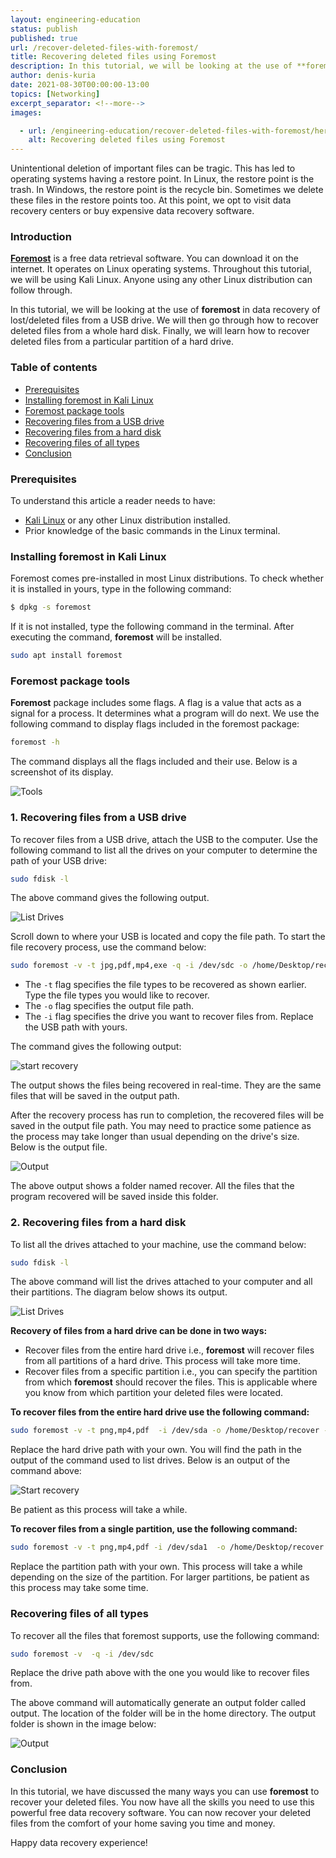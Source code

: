 ```yaml
---
layout: engineering-education
status: publish
published: true
url: /recover-deleted-files-with-foremost/
title: Recovering deleted files using Foremost
description: In this tutorial, we will be looking at the use of **foremost** in data recovery of lost/deleted files from a USB drive, how to recover deleted files from a whole hard disk, and finally learn how to recover deleted files from a particular partition of a hard drive.
author: denis-kuria
date: 2021-08-30T00:00:00-13:00
topics: [Networking]
excerpt_separator: <!--more-->
images:

  - url: /engineering-education/recover-deleted-files-with-foremost/hero.jpg
    alt: Recovering deleted files using Foremost
---
```


Unintentional deletion of important files can be tragic. This has led to operating systems having a restore point. In Linux, the restore point is the trash. In Windows, the restore point is the recycle bin. Sometimes we delete these files in the restore points too. At this point, we opt to visit data recovery centers or buy expensive data recovery software.

### Introduction
[**Foremost**](https://pkgs.org/download/foremost) is a free data retrieval software. You can download it on the internet. It operates on Linux operating systems. Throughout this tutorial, we will be using Kali Linux. Anyone using any other Linux distribution can follow through.

In this tutorial, we will be looking at the use of **foremost** in data recovery of lost/deleted files from a USB drive. We will then go through how to recover deleted files from a whole hard disk. Finally, we will learn how to recover deleted files from a particular partition of a hard drive.

### Table of contents
- [Prerequisites](#prerequisites)
- [Installing foremost in Kali Linux](#installing-foremost-in-kali-linux)
- [Foremost package tools](#foremost-package-tools)
- [Recovering files from a USB drive](#1-recovering-files-from-a-usb-drive)
- [Recovering files from a hard disk](#2-recovering-files-from-a-hard-disk)
- [Recovering files of all types](#recovering-files-of-all-types)
- [Conclusion](#conclusion)

### Prerequisites
To understand this article a reader needs to have:

- [Kali Linux]((/engineering-education/getting-started-with-kali-linux/)) or any other Linux distribution installed.
- Prior knowledge of the basic commands in the Linux terminal.

### Installing foremost in Kali Linux
Foremost comes pre-installed in most Linux distributions. To check whether it is installed in yours, type in the following command:
```bash
$ dpkg -s foremost
```
If it is not installed, type the following command in the terminal. After executing the command, **foremost** will be installed.

```bash
sudo apt install foremost
```

### Foremost package tools
**Foremost** package includes some flags. A flag is a value that acts as a signal for a process. It determines what a program will do next. We use the following command to display flags included in the foremost package:

```bash
foremost -h
```

The command displays all the flags included and their use. Below is a screenshot of its display.

![Tools](/engineering-education/recover-deleted-files-with-foremost/tools.png)

### 1. Recovering files from a USB drive
To recover files from a USB drive, attach the USB to the computer. Use the following command to list all the drives on your computer to determine the path of your USB drive:

```bash
sudo fdisk -l
```

The above command gives the following output.

![List Drives](/engineering-education/recover-deleted-files-with-foremost/drives.png)

Scroll down to where your USB is located and copy the file path. To start the file recovery process, use the command below:

```bash
sudo foremost -v -t jpg,pdf,mp4,exe -q -i /dev/sdc -o /home/Desktop/recover -T
```

- The `-t` flag specifies the file types to be recovered as shown earlier. Type the file types you would like to recover. 
- The `-o` flag specifies the output file path. 
- The `-i` flag specifies the drive you want to recover files from. Replace the USB path with yours.

The command gives the following output:

![start recovery](/engineering-education/recover-deleted-files-with-foremost/recover.png)

The output shows the files being recovered in real-time. They are the same files that will be saved in the output path.

After the recovery process has run to completion, the recovered files will be saved in the output file path. You may need to practice some patience as the process may take longer than usual depending on the drive's size. Below is the output file.

![Output](/engineering-education/recover-deleted-files-with-foremost/output.png)

The above output shows a folder named recover. All the files that the program recovered will be saved inside this folder.

### 2. Recovering files from a hard disk
To list all the drives attached to your machine, use the command below:

```bash
sudo fdisk -l
```

The above command will list the drives attached to your computer and all their partitions. The diagram below shows its output.

![List Drives](/engineering-education/recover-deleted-files-with-foremost/drive.png)

**Recovery of files from a hard drive can be done in two ways:**

- Recover files from the entire hard drive i.e., **foremost** will recover files from all partitions of a hard drive. This process will take more time.
- Recover files from a specific partition i.e., you can specify the partition from which **foremost** should recover the files. This is applicable where you know from which partition your deleted files were located.

**To recover files from the entire hard drive use the following command:**

```bash
sudo foremost -v -t png,mp4,pdf  -i /dev/sda -o /home/Desktop/recover -T
```

Replace the hard drive path with your own. You will find the path in the output of the command used to list drives. Below is an output of the command above:

![Start recovery](/engineering-education/recover-deleted-files-with-foremost/disk.png)

Be patient as this process will take a while.

**To recover files from a single partition, use the following command:**

```bash
sudo foremost -v -t png,mp4,pdf -i /dev/sda1  -o /home/Desktop/recover -T
```

Replace the partition path with your own. This process will take a while depending on the size of the partition. For larger partitions, be patient as this process may take some time.

### Recovering files of all types
To recover all the files that foremost supports, use the following command:

```bash
sudo foremost -v  -q -i /dev/sdc 
```

Replace the drive path above with the one you would like to recover files from.

The above command will automatically generate an output folder called output. The location of the folder will be in the home directory. The output folder is shown in the image below:

![Output](/engineering-education/recover-deleted-files-with-foremost/all.png)

### Conclusion

In this tutorial, we have discussed the many ways you can use **foremost** to recover your deleted files. You now have all the skills you need to use this powerful free data recovery software. You can now recover your deleted files from the comfort of your home saving you time and money.

Happy data recovery experience!
